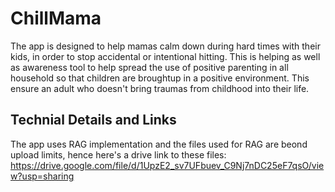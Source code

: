 # ChillMama
The app is designed to help mamas calm down during hard times with their kids, in order to stop accidental or intentional hitting. This is helping as well as awareness tool to help spread the use of positive parenting in all household so that children are broughtup in a positive environment. This ensure an adult who doesn't bring traumas from childhood into their life.

## Technial Details and Links
The app uses RAG implementation and the files used for RAG are beond upload limits, hence here's a drive link to these files: https://drive.google.com/file/d/1UpzE2_sv7UFbuev_C9Nj7nDC25eF7qsO/view?usp=sharing
